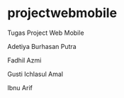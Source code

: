 # projectwebmobile
Tugas Project Web Mobile

Adetiya Burhasan Putra

Fadhil Azmi

Gusti Ichlasul Amal

Ibnu Arif
